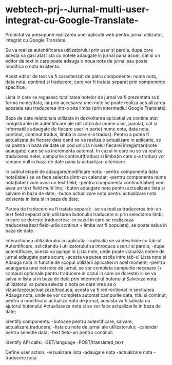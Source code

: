 # webtech-prj--Jurnal-multi-user-integrat-cu-Google-Translate-

Proiectul va presupune realizarea unei aplicatii web pentru jurnal utilizator, integrat cu Google Translate.

Se va realiza autentificarea utilizatorului prin user si parola, dupa care acesta va gasi atat lista cu notele adaugate in jurnal pana acum, cat si un editor de text in care poate adauga o noua nota de jurnal sau poate modifica o nota existenta. 

Acest editor de text va fi caracterizat de patru componente: nume nota, data nota, continut si traducere, care vor fi tratate separat prin componente specifice.

Lista in care se regasesc totalitatea notelor de jurnal va fi prezentata sub forma nume/data, iar prin accesarea unei note se poate realiza actualizarea acesteia sau traducerea intr-o alta limba (prin intermediul Google Translate). 

Baza de date relationala utilizata in dezvoltarea aplicatiei va contine atat inregistrarile de autentificare ale utilizatorului (nume user, parola), cat si informatiile adaugate de fiecare user in parte( nume nota, data nota, continut, continut tradus, limba in care s-a tradus). Pentru a putea fi actualizata de fiecare data cand se va realiza o actualizare in aplicatie, se va pastra in baza de date un cod unic la nivelul fiecarei inregistrari(note adaugate) care se va incrementa automat. In cazul in care nu se va realiza traducerea notei, campurile continut(tradus) si limba(in care s-a tradus) vor ramane null in baza de date pana la actualizari ulterioare.

In cadrul etapei de adaugare/modificare nota:
-pentru componenta data nota(label) se va face selectia dintr-un calendar;
-pentru componenta nume nota(label) vom avea un text field;
-pentru componenta continut(label) vom avea un text field multi line;
-buton adaugare nota pentru actualizare lista si salvare in baza de date;
-buton actualizare nota pentru actualizare nota existenta in lista si in baza de date;

Partea de traducere va fi tratata separat:
-se va realiza traducerea intr-un text field separat prin utilizarea butonului traducere si prin selectarea limbii in care se doreste traducerea;
-in cazul in care se realizeaza traducerea(text field-urile continut + limba vor fi populate), se poate salva in baza de date.

Interactiunea utilizatorului cu aplicatia:
-aplicatia se va deschide cu tab-ul Autentificare, solicitandu-i utilizatorului sa introduca userul si parola;
-dupa autentificare, acesta va ajunge in Lista note, unde poate vizualiza notele de jurnal adaugate pana acum;
-acesta va putea oscila intre tab-ul Lista note si Adauga nota in functie de scopul utilizarii aplicatiei in acel moment;
-pentru adaugarea unei noi note de jurnal, se vor completa campurile necesare (+ campuri optionale pentru traducere in cazul in care se doreste) si se va salva in lista si in baza de date prin intermediul butonului Salveaza nota;
-utilizatorul va putea selecta o nota pe care vrea sa o vizualizeze/actualizeze/traduca; acesta va fi redirectionat in sectiunea Adauga nota, unde se vor completa automat campurile data, titlu si continut; pentru a modifica si actualiza nota de jurnal, aceasta va fi salvata cu ajutorul butonului Actualizeaza nota si se vor face actualizarile in baza de date;              
 
Identify components:
-butoane pentru autentificare, salvare, actualizare,traducere;
-lista cu note de jurnal ale utilizatorului;
-calendar pentru selectie data;
-text field-uri pentru continut;

Identify API calls:
-GET/language
-POST/translated_text

Define user action:
-vizualizare lista
-adaugare nota
-actualizare nota
-traducere nota


